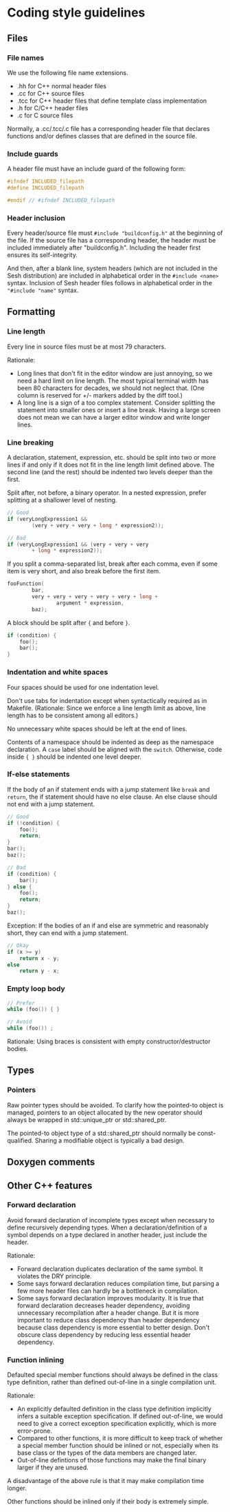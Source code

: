 # Coding style guidelines

## Files

### File names

We use the following file name extensions.

- .hh for C++ normal header files
- .cc for C++ source files
- .tcc for C++ header files that define template class implementation
- .h for C/C++ header files
- .c for C source files

Normally, a .cc/.tcc/.c file has a corresponding header file that declares functions and/or defines classes that are defined in the source file.

### Include guards

A header file must have an include guard of the following form:

``` C++
#ifndef INCLUDED_filepath
#define INCLUDED_filepath

#endif // #ifndef INCLUDED_filepath
```

### Header inclusion

Every header/source file must `#include "buildconfig.h"` at the beginning of the file.
If the source file has a corresponding header, the header must be included immediately after "buildconfig.h".
Including the header first ensures its self-integrity.

And then, after a blank line, system headers (which are not included in the Sesh distribution) are included in alphabetical order in the `#include <name>` syntax.
Inclusion of Sesh header files follows in alphabetical order in the `"#include "name"` syntax.

## Formatting

### Line length

Every line in source files must be at most 79 characters.

Rationale:

- Long lines that don't fit in the editor window are just annoying, so we need a hard limit on line length. The most typical terminal width has been 80 characters for decades, we should not neglect that. (One column is reserved for +/- markers added by the diff tool.)
- A long line is a sign of a too complex statement. Consider splitting the statement into smaller ones or insert a line break. Having a large screen does not mean we can have a larger editor window and write longer lines.

### Line breaking

A declaration, statement, expression, etc. should be split into two or more lines if and only if it does not fit in the line length limit defined above. The second line (and the rest) should be indented two levels deeper than the first.

Split after, not before, a binary operator.
In a nested expression, prefer splitting at a shallower level of nesting.

``` C++
// Good
if (veryLongExpression1 &&
        (very + very + very + long * expression2));

// Bad
if (veryLongExpression1 && (very + very + very
        + long * expression2));
```

If you split a comma-separated list, break after each comma, even if some item is very short, and also break before the first item.

``` C++
fooFunction(
        bar,
        very + very + very + very + very + long +
                argument * expression,
        baz);
```

A block should be split after `{` and before `}`.

``` C++
if (condition) {
    foo();
    bar();
}
```

### Indentation and white spaces

Four spaces should be used for one indentation level.

Don't use tabs for indentation except when syntactically required as in Makefile. (Rationale: Since we enforce a line length limit as above, line length has to be consistent among all editors.)

No unnecessary white spaces should be left at the end of lines.

Contents of a namespace should be indented as deep as the namespace declaration. A `case` label should be aligned with the `switch`. Otherwise, code inside `{ }` should be indented one level deeper.

### If-else statements

If the body of an if statement ends with a jump statement like `break` and `return`, the if statement should have no else clause. An else clause should not end with a jump statement.

``` C++
// Good
if (!condition) {
    foo();
    return;
}
bar();
baz();

// Bad
if (condition) {
    bar();
} else {
    foo();
    return;
}
baz();
```

Exception: If the bodies of an if and else are symmetric and reasonably short, they can end with a jump statement.

``` C++
// Okay
if (x >= y)
    return x - y;
else
    return y - x;
```

### Empty loop body

``` C++
// Prefer
while (foo()) { }

// Avoid
while (foo()) ;
```

Rationale: Using braces is consistent with empty constructor/destructor bodies.

## Types

### Pointers

Raw pointer types should be avoided. To clarify how the pointed-to object is managed, pointers to an object allocated by the new operator should always be wrapped in std::unique_ptr or std::shared_ptr.

The pointed-to object type of a std::shared_ptr should normally be const-qualified. Sharing a modifiable object is typically a bad design.

## Doxygen comments

## Other C++ features

### Forward declaration

Avoid forward declaration of incomplete types except when necessary to define recursively depending types.
When a declaration/definition of a symbol depends on a type declared in another header, just include the header.

Rationale:

- Forward declaration duplicates declaration of the same symbol. It violates the DRY principle.
- Some says forward declaration reduces compilation time, but parsing a few more header files can hardly be a bottleneck in compilation.
- Some says forward declaration improves modularity. It is true that forward declaration decreases header dependency, avoiding unnecessary recompilation after a header change. But it is more important to reduce class dependency than header dependency because class dependency is more essential to better design. Don't obscure class dependency by reducing less essential header dependency.

### Function inlining

Defaulted special member functions should always be defined in the class type definition, rather than defined out-of-line in a single compilation unit.

Rationale:

- An explicitly defaulted definition in the class type definition implicitly infers a suitable exception specification. If defined out-of-line, we would need to give a correct exception specification explicitly, which is more error-prone.
- Compared to other functions, it is more difficult to keep track of whether a special member function should be inlined or not, especially when its base class or the types of the data members are changed later.
- Out-of-line defintions of those functions may make the final binary larger if they are unused.

A disadvantage of the above rule is that it may make compilation time longer.

Other functions should be inlined only if their body is extremely simple.
